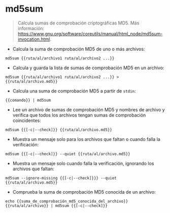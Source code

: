 # md5sum

> Calcula sumas de comprobación criptográficas MD5.
> Más información: <https://www.gnu.org/software/coreutils/manual/html_node/md5sum-invocation.html>.

- Calcula la suma de comprobación MD5 de uno o más archivos:

`md5sum {{ruta/al/archivo1 ruta/al/archivo2 ...}}`

- Calcula y guarda la lista de sumas de comprobación MD5 en un archivo:

`md5sum {{ruta/al/archivo1 ruta/al/archivo2 ...}} > {{ruta/al/archivo.md5}}`

- Calcula una suma de comprobación MD5 a partir de `stdin`:

`{{comando}} | md5sum`

- Lee un archivo de sumas de comprobación MD5 y nombres de archivo y verifica que todos los archivos tengan sumas de comprobación coincidentes:

`md5sum {{[-c|--check]}} {{ruta/al/archivo.md5}}`

- Muestra un mensaje solo para los archivos que faltan o cuando falla la verificación:

`md5sum {{[-c|--check]}} --quiet {{ruta/al/archivo.md5}}`

- Muestra un mensaje solo cuando falla la verificación, ignorando los archivos que faltan:

`md5sum --ignore-missing {{[-c|--check]}}} --quiet {{ruta/al/archivo.md5}}`

- Comprueba la suma de comprobación MD5 conocida de un archivo:

`echo {{suma_de_comprobación_md5_conocida_del_archivo}} {{ruta/al/archivo}} | md5sum {{[-c|--check]}}`
